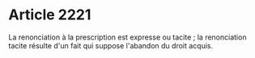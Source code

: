 # Article 2221

La renonciation à la prescription est expresse ou tacite ; la renonciation tacite résulte d'un fait qui suppose l'abandon du droit acquis.
